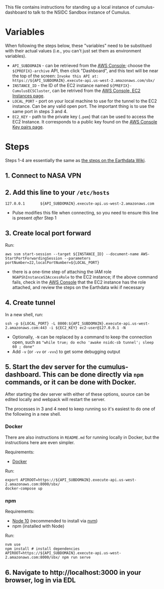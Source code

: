 This file contains instructions for standing up a local instance of
cumulus-dashboard to talk to the NSIDC Sandbox instance of Cumulus.

# Variables

When following the steps below, these "variables" need to be substitued with
their actual values (i.e., you can't just set them as environment variables).

* `API_SUBDOMAIN` - can be retrieved from the [AWS
  Console](https://us-west-2.console.aws.amazon.com/apigateway/main/apis?region=us-west-2);
  choose the `${PREFIX}-archive` API, then click "Dashboard", and this text will
  be near the top of the screen: `Invoke this API at:
  https://${API_SUBDOMAIN}.execute-api.us-west-2.amazonaws.com/sbx/`
* `INSTANCE_ID` - the ID of the EC2 instance named
  `${PREFIX}-CumulusECSCluster`, can be retrived from the [AWS Console, EC2
  Instances
  page](https://us-west-2.console.aws.amazon.com/ec2/v2/home?region=us-west-2#Instances:sort=instanceId).
* `LOCAL_PORT` - port on your local machine to use for the tunnel to the EC2
  instance. Can be any valid open port. The important thing is to use the same
  port in steps 3 and 4.
* `EC2_KEY` - path to the private key (`.pem`) that can be used to access the
  EC2 Instance. It corresponds to a public key found on the [AWS Console Key
  pairs
  page](https://us-west-2.console.aws.amazon.com/ec2/v2/home?region=us-west-2#KeyPairs:).

# Steps

Steps 1-4 are essentially the same as [the steps on the Earthdata
Wiki](https://wiki.earthdata.nasa.gov/display/CUMULUS/Accessing+Cumulus+APIs+via+SSM).

## 1. Connect to NASA VPN

## 2. Add this line to your `/etc/hosts`
```
127.0.0.1       ${API_SUBDOMAIN}.execute-api.us-west-2.amazonaws.com
```

* Pulse modifies this file when connecting, so you need to ensure this line is
  present *after* Step 1

## 3. Create local port forward

Run:
```
aws ssm start-session --target ${INSTANCE_ID} --document-name AWS-StartPortForwardingSession --parameters portNumber=22,localPortNumber=${LOCAL_PORT}
```
* there is a one-time step of attaching the IAM role
  `NGAPShInstanceS3AccessRole` to the EC2 instance; if the above command fails,
  check in the [AWS
  Console](https://us-west-2.console.aws.amazon.com/ec2/v2/home?region=us-west-2#Instances:sort=instanceId)
  that the EC2 instance has the role attached, and review the steps on the
  Earthdata wiki if necessary

## 4. Create tunnel

In a new shell, run:
```
ssh -p ${LOCAL_PORT} -L 8000:${API_SUBDOMAIN}.execute-api.us-west-2.amazonaws.com:443 -i ${EC2_KEY} ec2-user@127.0.0.1 -N
```

* Optionally, `-N` can be replaced by a command to keep the connection open,
  such as `"while true; do echo 'awake nsidc-sb tunnel'; sleep 60 ; done"`
* Add `-v` (or `-vv` or `-vvv`) to get some debugging output

## 5. Start the dev server for the cumulus-dashboard. This can be done directly via `npm` commands, or it can be done with Docker.

After starting the dev server with either of these options, source can be edited
locally and webpack will restart the server.

The processes in 3 and 4 need to keep running so it's easiest to do one of the
following in a new shell.

### Docker

There are also instructions in `README.md` for running locally in Docker, but
the instructions here are even simpler.

Requirements:

* [Docker](https://www.docker.com/products/docker-desktop)

Run:

```
export APIROOT=https://${API_SUBDOMAIN}.execute-api.us-west-2.amazonaws.com:8000/sbx/
docker-compose up
```

### npm

Requirements:

* [Node 10](https://nodejs.org/en/) (recommended to install via
  [nvm](https://github.com/nvm-sh/nvm))
* npm (installed with Node)

Run:

```
nvm use
npm install # install dependencies
APIROOT=https://${API_SUBDOMAIN}.execute-api.us-west-2.amazonaws.com:8000/sbx/ npm run serve
```

## 6. Navigate to http://localhost:3000 in your browser, log in via EDL
